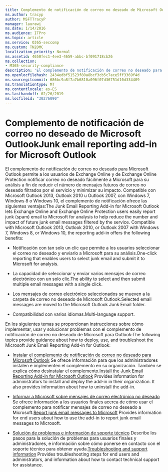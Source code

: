 ```yaml
---
title: Complemento de notificación de correo no deseado de Microsoft Outlook
ms.author: tracyp
author: MSFTTracyP
manager: laurawi
ms.date: 1/14/2016
ms.audience: ITPro
ms.topic: article
ms.service: O365-seccomp
ms.custom: TN2DMC
localization_priority: Normal
ms.assetid: 4650fec1-4ee3-4659-abbc-bf091718cb26
ms.collection:
- M365-security-compliance
description: 'El complemento de notificación de correo no deseado para Microsoft Outlook permite a los usuarios de Exchange Online y de Exchange Online Protection notificar correo no deseado fácilmente a Microsoft para su análisis a fin de reducir el número de mensajes futuros de correo no deseado filtrados por el servicio y minimizar su impacto. Compatible con Microsoft Outlook 2013, Outlook 2010 u Outlook 2007, con Windows 7, Windows 8 o Windows 10, el complemento de notificación ofrece las siguientes ventajas:'
ms.openlocfilehash: 2434edbf51523f80a8bcf3cb5c7ace5ff3369f4d
ms.sourcegitcommit: 686bc9a8f7a7b6810a096f07d36751d10d334409
ms.translationtype: MT
ms.contentlocale: es-ES
ms.lasthandoff: 02/26/2019
ms.locfileid: "30276090"
---
```

# <a name="junk-email-reporting-add-in-for-microsoft-outlook"></a><span data-ttu-id="0c49b-104">Complemento de notificación de correo no deseado de Microsoft Outlook</span><span class="sxs-lookup"><span data-stu-id="0c49b-104">Junk email reporting add-in for Microsoft Outlook</span></span>

<span data-ttu-id="0c49b-p102">El complemento de notificación de correo no deseado para Microsoft Outlook permite a los usuarios de Exchange Online y de Exchange Online Protection notificar correo no deseado fácilmente a Microsoft para su análisis a fin de reducir el número de mensajes futuros de correo no deseado filtrados por el servicio y minimizar su impacto. Compatible con Microsoft Outlook 2013, Outlook 2010 u Outlook 2007, con Windows 7, Windows 8 o Windows 10, el complemento de notificación ofrece las siguientes ventajas:</span><span class="sxs-lookup"><span data-stu-id="0c49b-p102">The Junk Email Reporting Add-in for Microsoft Outlook lets Exchange Online and Exchange Online Protection users easily report junk (spam) email to Microsoft for analysis to help reduce the number and impact of future junk email messages filtered by the service. Compatible with Microsoft Outlook 2013, Outlook 2010, or Outlook 2007 with Windows 7, Windows 8, or Windows 10, the reporting add-in offers the following benefits:</span></span>
  
- <span data-ttu-id="0c49b-107">Notificación con tan solo un clic que permite a los usuarios seleccionar el correo no deseado y enviarlo a Microsoft para su análisis.</span><span class="sxs-lookup"><span data-stu-id="0c49b-107">One-click reporting that enables users to select junk email and submit it to Microsoft for analysis.</span></span>
    
- <span data-ttu-id="0c49b-108">La capacidad de seleccionar y enviar varios mensajes de correo electrónico con un solo clic.</span><span class="sxs-lookup"><span data-stu-id="0c49b-108">The ability to select and then submit multiple email messages with a single click.</span></span>
    
- <span data-ttu-id="0c49b-109">Los mensajes de correo electrónico seleccionados se mueven a la carpeta de correo no deseado de Microsoft Outlook.</span><span class="sxs-lookup"><span data-stu-id="0c49b-109">Selected email messages are moved to the Microsoft Outlook Junk Email folder.</span></span>
    
- <span data-ttu-id="0c49b-110">Compatibilidad con varios idiomas.</span><span class="sxs-lookup"><span data-stu-id="0c49b-110">Multi-language support.</span></span>
    
<span data-ttu-id="0c49b-111">En los siguientes temas se proporcionan instrucciones sobre cómo implementar, usar y solucionar problemas con el complemento de notificación de correo no deseado de Microsoft para Outlook:</span><span class="sxs-lookup"><span data-stu-id="0c49b-111">The following topics provide guidance about how to deploy, use, and troubleshoot the Microsoft Junk Email Reporting Add-in for Outlook:</span></span>
  
- <span data-ttu-id="0c49b-p103">[Instalar el complemento de notificación de correo no deseado para Microsoft Outlook](install-the-junk-email-reporting-add-in-for-microsoft-outlook.md) Se ofrece información para que los administradores instalen e implementen el complemento en su organización. También se explica cómo desinstalar el complemento.</span><span class="sxs-lookup"><span data-stu-id="0c49b-p103">[Install the Junk Email Reporting Add-in for Microsoft Outlook](install-the-junk-email-reporting-add-in-for-microsoft-outlook.md) Provides information for administrators to install and deploy the add-in in their organization. It also provides information about how to uninstall the add-in.</span></span> 
    
- <span data-ttu-id="0c49b-114">[Informar a Microsoft sobre mensajes de correo electrónico no deseado](report-junk-email-messages-to-microsoft.md) Se ofrece información a los usuarios finales acerca de cómo usar el complemento para notificar mensajes de correo no deseado a Microsoft.</span><span class="sxs-lookup"><span data-stu-id="0c49b-114">[Report junk email messages to Microsoft](report-junk-email-messages-to-microsoft.md) Provides information for end users about how to use the add-in to report junk email messages to Microsoft.</span></span> 
    
- <span data-ttu-id="0c49b-115">[Solución de problemas e información de soporte técnico](troubleshooting-and-support-information.md) Describe los pasos para la solución de problemas para usuarios finales y administradores, e información sobre cómo ponerse en contacto con el soporte técnico para obtener ayuda.</span><span class="sxs-lookup"><span data-stu-id="0c49b-115">[Troubleshooting and support information](troubleshooting-and-support-information.md) Provides troubleshooting steps for end users and administrators, and information about how to contact technical support for assistance.</span></span> 
    

